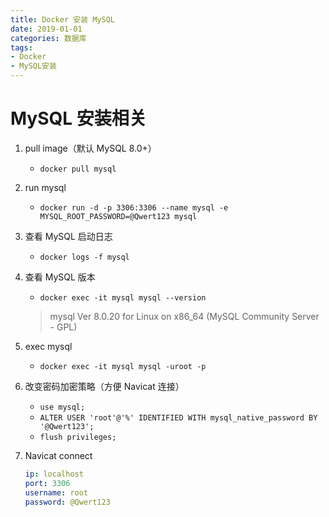 ```yaml
---
title: Docker 安装 MySQL
date: 2019-01-01
categories: 数据库
tags:
- Docker
- MySQL安装
---
```



# MySQL 安装相关

1. pull image（默认 MySQL 8.0+）
    - `docker pull mysql`

2. run mysql
    - `docker run -d -p 3306:3306 --name mysql -e MYSQL_ROOT_PASSWORD=@Qwert123 mysql`

3. 查看 MySQL 启动日志
    - `docker logs -f mysql`

4. 查看 MySQL 版本
    - `docker exec -it mysql mysql --version`
    > mysql  Ver 8.0.20 for Linux on x86_64 (MySQL Community Server - GPL)

5. exec mysql
    - `docker exec -it mysql mysql -uroot -p`

6. 改变密码加密策略（方便 Navicat 连接）
    - `use mysql;`
    - `ALTER USER 'root'@'%' IDENTIFIED WITH mysql_native_password BY '@Qwert123';`
    - `flush privileges;`

7. Navicat connect
    ```yaml
    ip: localhost
    port: 3306
    username: root
    password: @Qwert123
    ```
